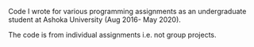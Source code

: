 Code I wrote for various programming assignments as an undergraduate student at Ashoka University (Aug 2016- May 2020).

The code is from individual assignments i.e. not group projects.
